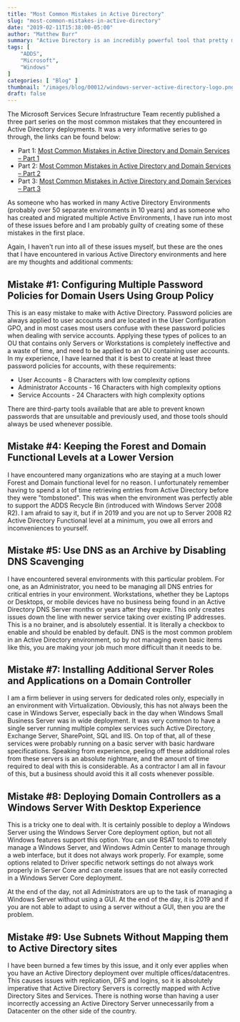 ```yaml
---
title: "Most Common Mistakes in Active Directory"
slug: "most-common-mistakes-in-active-directory"
date: "2019-02-11T15:38:00-05:00"
author: "Matthew Burr"
summary: "Active Directory is an incredibly powerful tool that pretty much every business relies on for user authentication and management. That doesn’t mean that people set it up properly though, and Microsoft has provided a very good guide on how to avoid those mistakes."
tags: [
    "ADDS",
    "Microsoft",
    "Windows"
]
categories: [ "Blog" ]
thumbnail: "/images/blog/00012/windows-server-active-directory-logo.png"
draft: false
---
```


The Microsoft Services Secure Infrastructure Team recently published a three part series on the most common mistakes that they encountered in Active Directory deployments. It was a very informative series to go through, the links can be found below:

* Part 1: [Most Common Mistakes in Active Directory and Domain Services – Part 1](https://blogs.technet.microsoft.com/meamcs/2018/12/31/most-common-mistakes-in-active-directory-and-domain-services-part-1/)
* Part 2: [Most Common Mistakes in Active Directory and Domain Services – Part 2](https://blogs.technet.microsoft.com/meamcs/2019/01/08/most-common-mistakes-in-active-directory-and-domain-services-part-2/)
* Part 3: [Most Common Mistakes in Active Directory and Domain Services – Part 3](https://blogs.technet.microsoft.com/meamcs/2019/01/27/most-common-mistakes-in-active-directory-and-domain-services-part-3/)

As someone who has worked in many Active Directory Environments (probably over 50 separate environments in 10 years) and as someone who has created and migrated multiple Active Environments, I have run into most of these issues before and I am probably guilty of creating some of these mistakes in the first place.

Again, I haven't run into all of these issues myself, but these are the ones that I have encountered in various Active Directory environments and here are my thoughts and additional comments:

## Mistake #1: Configuring Multiple Password Policies for Domain Users Using Group Policy

This is an easy mistake to make with Active Directory. Password policies are always applied to user accounts and are located in the User Configuration GPO, and in most cases most users confuse with these password policies when dealing with service accounts. Applying these types of polices to an OU that contains only Servers or Workstations is completely ineffective and a waste of time, and need to be applied to an OU containing user accounts. In my experience, I have learned that it is best to create at least three password policies for accounts, with these requirements:

* User Accounts - 8 Characters with low complexity options
* Administrator Accounts - 16 Characters with high complexity options
* Service Accounts - 24 Characters with high complexity options

There are third-party tools available that are able to prevent known passwords that are unsuitable and previously used, and those tools should always be used whenever possible.

## Mistake #4: Keeping the Forest and Domain Functional Levels at a Lower Version

I have encountered many organizations who are staying at a much lower Forest and Domain functional level for no reason. I unfortunately remember having to spend a lot of time retrieving entries from Active Directory before they were "tombstoned". This was when the environment was perfectly able to support the ADDS Recycle Bin (introduced with Windows Server 2008 R2). I am afraid to say it, but if in 2019 and you are not up to Server 2008 R2 Active Directory Functional level at a minimum, you owe all errors and inconveniences to yourself.

## Mistake #5: Use DNS as an Archive by Disabling DNS Scavenging

I have encountered several environments with this particular problem. For one, as an Administrator, you need to be managing all DNS entries for critical entries in your environment. Workstations, whether they be Laptops or Desktops, or mobile devices have no business being found in an Active Directory DNS Server months or years after they expire. This only creates issues down the line with newer service taking over existing IP addresses. This is a no brainer, and is absolutely essential. It is literally a checkbox to enable and should be enabled by default. DNS is the most common problem in an Active Directory environment, so by not managing even basic items like this, you are making your job much more difficult than it needs to be.

## Mistake #7: Installing Additional Server Roles and Applications on a Domain Controller

I am a firm believer in using servers for dedicated roles only, especially in an environment with Virtualization. Obviously, this has not always been the case in Windows Server, especially back in the day when Windows Small Business Server was in wide deployment. It was very common to have a single server running multiple complex services such Active Directory, Exchange Server, SharePoint, SQL and IIS. On top of that, all of these services were probably running on a basic server with basic hardware specifications. Speaking from experience, peeling off these additional roles from these servers is an absolute nightmare, and the amount of time required to deal with this is considerable. As a contractor I am all in favour of this, but a business should avoid this it all costs whenever possible.

## Mistake #8: Deploying Domain Controllers as a Windows Server With Desktop Experience

This is a tricky one to deal with. It is certainly possible to deploy a Windows Server using the Windows Server Core deployment option, but not all Windows features support this option. You can use RSAT tools to remotely manage a Windows Server, and Windows Admin Center to manage through a web interface, but it does not always work properly. For example, some options related to Driver specific network settings do not always work properly in Server Core and can create issues that are not easily corrected in a Windows Server Core deployment.

At the end of the day, not all Administrators are up to the task of managing a Windows Server without using a GUI. At the end of the day, it is 2019 and if you are not able to adapt to using a server without a GUI, then you are the problem.

## Mistake #9: Use Subnets Without Mapping them to Active Directory sites

I have been burned a few times by this issue, and it only ever applies when you have an Active Directory deployment over multiple offices/datacentres. This causes issues with replication, DFS and logins, so it is absolutely imperative that Active Directory Servers is correctly mapped with Active Directory Sites and Services. There is nothing worse than having a user incorrectly accessing an Active Directory Server unnecessarily from a Datacenter on the other side of the country.
